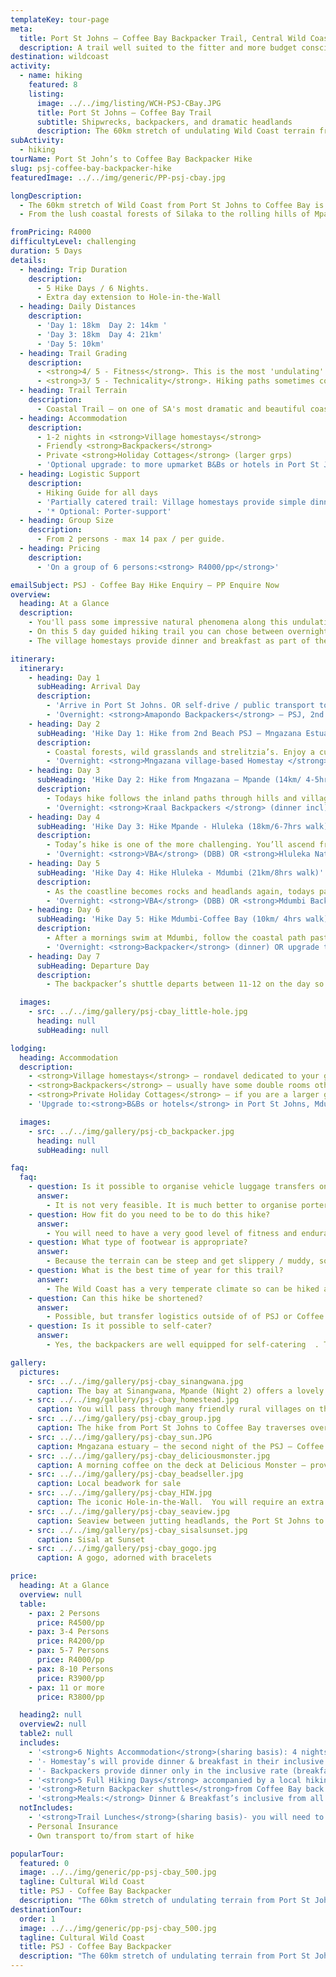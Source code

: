 ```yaml
---
templateKey: tour-page
meta:
  title: Port St Johns – Coffee Bay Backpacker Trail, Central Wild Coast
  description: A trail well suited to the fitter and more budget conscious hiker looking for an authentic & iconic Wild Coast experience. Overnight in backpackers and village homestays.
destination: wildcoast
activity:
  - name: hiking
    featured: 8
    listing:
      image: ../../img/listing/WCH-PSJ-CBay.JPG
      title: Port St Johns – Coffee Bay Trail
      subtitle: Shipwrecks, backpackers, and dramatic headlands
      description: The 60km stretch of undulating Wild Coast terrain from Port St John's to Coffee Bay, is well suited to the fitter and more budget conscious traveller looking for an authentic Wild Coast Experience. On this 5 day guided hike, you can chose between friendly village homestays, chilled out backpackers, or a combination of both.
subActivity:
  - hiking
tourName: Port St John’s to Coffee Bay Backpacker Hike
slug: psj-coffee-bay-backpacker-hike
featuredImage: ../../img/generic/PP-psj-cbay.jpg

longDescription:
  - The 60km stretch of Wild Coast from Port St Johns to Coffee Bay is well suited to the fitter traveller looking for an authentic Wild Coast Experience. On this 5 day guided hiking trail you can chose between friendly village homestays, chilled-out backpackers, private holiday cottages, or a mixture of all.
  - From the lush coastal forests of Silaka to the rolling hills of Mpande, the PSJ to Coffee Bay hiking trail traverses grassland, rocky shores, mangrove-clad estuaries, sandy bays, nature reserves and passes through many colourful rural villages.

fromPricing: R4000
difficultyLevel: challenging
duration: 5 Days
details:
  - heading: Trip Duration
    description:
      - 5 Hike Days / 6 Nights.
      - Extra day extension to Hole-in-the-Wall
  - heading: Daily Distances
    description:
      - 'Day 1: 18km  Day 2: 14km '
      - 'Day 3: 18km  Day 4: 21km'
      - 'Day 5: 10km'
  - heading: Trail Grading
    description:
      - <strong>4/ 5 - Fitness</strong>. This is the most 'undulating' stretch of Wild Coast with a number of steep ascents and descents and long beach sections
      - <strong>3/ 5 - Technicality</strong>. Hiking paths sometimes contour along steep-sided hill slopes where persons who suffer from vertigo may feel exposed.
  - heading: Trail Terrain
    description:
      - Coastal Trail – on one of SA's most dramatic and beautiful coastlines. Sandy and rocky beaches, lagoons, jutting cliffs, rock formations in the sea, mangrove swamps, rock pools and interesting intertidal life, good birdlife and fishing.
  - heading: Accommodation
    description:
      - 1-2 nights in <strong>Village homestays</strong>
      - Friendly <strong>Backpackers</strong>
      - Private <strong>Holiday Cottages</strong> (larger grps)
      - 'Optional upgrade: to more upmarket B&Bs or hotels in Port St Johns, Mdumbi and Coffee Bay.'
  - heading: Logistic Support
    description:
      - Hiking Guide for all days
      - 'Partially catered trail: Village homestays provide simple dinner and breakfast inclusive in rate. Dinner inclusive at backpackers & other meals for own account'
      - '* Optional: Porter-support'
  - heading: Group Size
    description:
      - From 2 persons - max 14 pax / per guide.
  - heading: Pricing
    description:
      - 'On a group of 6 persons:<strong> R4000/pp</strong>'

emailSubject: PSJ - Coffee Bay Hike Enquiry – PP Enquire Now
overview:
  heading: At a Glance
  description:
    - You'll pass some impressive natural phenomena along this undulating stretch of Wild Coastline. From the fascinating table mountain sandstone cliffs of Port St Johns, to the arched bays of Mpande and Mdumbi (voted in the top three of South Africa's most beautiful beaches and a surfing hotspot); the impressive dolerite intrusion at Brazen Head and the fabled landmark, Hole in the Wall, where the roar of ocean through this hollowed cliff gives rise to its Xhosa name 'esiKhaleni' - place of sound.
    - On this 5 day guided hiking trail you can chose between overnighting at friendly village homestays, chilled-out backpackers, private holiday cottages, or a mixture of all.
    - The village homestays provide dinner and breakfast as part of their inclusive rate. We include dinner in the backpacker option, and they are also well equipped for self-catering.  We provide a shuttle back to your vehicles left in Port St Johns, or to and from Mtata

itinerary:
  itinerary:
    - heading: Day 1
      subHeading: Arrival Day
      description:
        - 'Arrive in Port St Johns. OR self-drive / public transport to Mtata – arrive by 14h00. Backpacker Shuttle (departs 14h30) from Mtata down to PSJ.'
        - 'Overnight: <strong>Amapondo Backpackers</strong> – PSJ, 2nd Beach (dinner-own account)'
    - heading: Day 2
      subHeading: 'Hike Day 1: Hike from 2nd Beach PSJ – Mngazana Estuary (18km/6-7hrs walk)'
      description:
        - Coastal forests, wild grasslands and strelitzia’s. Enjoy a cuppa tea at Umngazi before the final beach stretch (4.3km) through to Mngazana estuary. Mngazana estuary, is considered to be one of the Eastern Cape‘s most important estuaries, with the third largest mangrove stand in South Africa.
        - 'Overnight: <strong>Mngazana village-based Homestay </strong> with dinner & breakfast (DBB) included.'
    - heading: Day 3
      subHeading: 'Hike Day 2: Hike from Mngazana – Mpande (14km/ 4-5hrs walk) '
      description:
        - Todays hike follows the inland paths through hills and villages, and in and out forested valleys. The coastline itself is all rocks and headlands, so there will be no beach stretches today, until you descend to Sinangwana, where the river spills from the forest straight onto the beach.
        - 'Overnight: <strong>Kraal Backpackers </strong> (dinner incl) OR <strong>VBA</strong> (DBB) or <strong>Self-catering holiday cottage</strong> for groups of 6 or more out-of-season.'
    - heading: Day 4
      subHeading: 'Hike Day 3: Hike Mpande - Hluleka (18km/6-7hrs walk)'
      description:
        - Today’s hike is one of the more challenging. You’ll ascend from Mpande through pristine forests towards Mthonga mouth - reputed to be one of the most beautiful spots on the Wild Coast. More hills and footpaths take you on a descent to the beach and the Mnenu River which then crosses into Hluleka Nature Reserve  - a combination of diverse eco systems including, rocky seashore, estuaries and evergreen
        - 'Overnight: <strong>VBA</strong> (DBB) OR <strong>Hluleka Nature Reserve</strong> Self-Catering chalets (Self-catering)'
    - heading: Day 5
      subHeading: 'Hike Day 4: Hike Hluleka - Mdumbi (21km/8hrs walk)'
      description:
        - As the coastline becomes rocks and headlands again, todays paths are made by fishermen & villagers, with some breathtaking views to speak of. The gorgeous Mtakagagie River crossing at just over 4kms, provides a great opportunity to soak it all in, and then undulating grasslands and partly vegetated dune paths make up the route to Presley’s Bay and down to Lwandile beach. After crossing the Lwandile River, you’ll come across some of the most southern distribution of mangrove trees before following the coastal contour path through to Mdumbi – voted one of South Africa’s top beach and surf hot-spots.
        - 'Overnight: <strong>VBA</strong> (DBB) OR <strong>Mdumbi Backpackers</strong> (dinner)'
    - heading: Day 6
      subHeading: 'Hike Day 5: Hike Mdumbi-Coffee Bay (10km/ 4hrs walk)'
      description:
        - After a mornings swim at Mdumbi, follow the coastal path past Whale Rock and Anchorage Hotel through to the Mtata river. After a ferry crossing here, you should prepare yourself for a bit of uphill toil as you ascend to a high cliff plateau. Your efforts will be well rewarded by a spectacular view down this rocky coastline. From here you’ll follow an undulating hiking trail, past the old airstrip and along to a vantage overlooking a dolerite stack in which the waves have eroded and created a labyrinth cave system.
        - 'Overnight: <strong>Backpacker</strong> (dinner) OR upgrade to <strong>Ocean View Hotel </strong> (DBB)'
    - heading: Day 7
      subHeading: Departure Day
      description:
        - The backpacker’s shuttle departs between 11-12 on the day so you can enjoy a leisurely breakfast or we can arrange a private group transfer (additional fee)

  images:
    - src: ../../img/gallery/psj-cbay_little-hole.jpg
      heading: null
      subHeading: null

lodging:
  heading: Accommodation
  description:
    - <strong>Village homestays</strong> – rondavel dedicated to your group, mattress and bedding provided, donkey-boiler showers or bucket bath, meals provided. These homestays have good experience with hiking groups.
    - <strong>Backpackers</strong> – usually have some double rooms otherwise small dorms for your group to share.
    - <strong>Private Holiday Cottages</strong> – if you are a larger group, and not going within peak school holidays, private holiday cottages may be an option.
    - 'Upgrade to:<strong>B&Bs or hotels</strong> in Port St Johns, Mdumbi and Coffee Bay.'

  images:
    - src: ../../img/gallery/psj-cb_backpacker.jpg
      heading: null
      subHeading: null

faq:
  faq:
    - question: Is it possible to organise vehicle luggage transfers on this hike?
      answer:
        - It is not very feasible. It is much better to organise porters on this hike. Budget around R300/porter/per day.
    - question: How fit do you need to be to do this hike?
      answer:
        - You will need to have a very good level of fitness and endurance for this hike. The daily distances are long and the terrain hilly, so its best suited to the more experienced or fitter hiker.
    - question: What type of footwear is appropriate?
      answer:
        - Because the terrain can be steep and get slippery / muddy, some groups have said that a sturdier hiking boot with ankle support comes highly recommended. I personally still prefer a hiking type shoe or trail sneaker, with a solid sole and grip.
    - question: What is the best time of year for this trail?
      answer:
        - The Wild Coast has a very temperate climate so can be hiked all year round, but from about March through to November tend to be better months i.t.o less rainfall. Winter months offer a stable climate for hiking and there is also the sardine run. This is one hike we can usually arrange during holidays as there is usually a homestay alternative.
    - question: Can this hike be shortened?
      answer:
        - Possible, but transfer logistics outside of of PSJ or Coffee Bay are more expensive.
    - question: Is it possible to self-cater?
      answer:
        - Yes, the backpackers are well equipped for self-catering  . The homestays prefer to give meals as they cannot provide facilities for self-catering.

gallery:
  pictures:
    - src: ../../img/gallery/psj-cbay_sinangwana.jpg
      caption: The bay at Sinangwana, Mpande (Night 2) offers a lovely sheltered swimming beach.
    - src: ../../img/gallery/psj-cbay_homestead.jpg
      caption: You will pass through many friendly rural villages on the PSJ – Coffee Bay Hiking trail. Here the geese are employed as watchdogs.
    - src: ../../img/gallery/psj-cbay_group.jpg
      caption: The hike from Port St Johns to Coffee Bay traverses over many jutting headlands.
    - src: ../../img/gallery/psj-cbay_sun.JPG
      caption: Mngazana estuary – the second night of the PSJ – Coffee Bay trail – at last light.
    - src: ../../img/gallery/psj-cbay_deliciousmonster.jpg
      caption: A morning coffee on the deck at Delicious Monster – provides the perfect kickstart for the trail.
    - src: ../../img/gallery/psj-cbay_beadseller.jpg
      caption: Local beadwork for sale
    - src: ../../img/gallery/psj-cbay_HIW.jpg
      caption: The iconic Hole-in-the-Wall.  You will require an extra day to do this after you finish the trail at Coffee Bay.
    - src: ../../img/gallery/psj-cbay_seaview.jpg
      caption: Seaview between jutting headlands, the Port St Johns to Coffee Bay trail is full of such spectacles.
    - src: ../../img/gallery/psj-cbay_sisalsunset.jpg
      caption: Sisal at Sunset
    - src: ../../img/gallery/psj-cbay_gogo.jpg
      caption: A gogo, adorned with bracelets

price:
  heading: At a Glance
  overview: null
  table:
    - pax: 2 Persons
      price: R4500/pp
    - pax: 3-4 Persons
      price: R4200/pp
    - pax: 5-7 Persons
      price: R4000/pp
    - pax: 8-10 Persons
      price: R3900/pp
    - pax: 11 or more
      price: R3800/pp

  heading2: null
  overview2: null
  table2: null
  includes:
    - '<strong>6 Nights Accommodation</strong>(sharing basis): 4 nights backpackers (PSJ, Coffee Bay, Kraal-Mpande, Mdumbi) & 2 nights VBA’s (dinner & breakfast included) or substitute VBA for backpacker nights, & upgrade options as selected from itinerary.'
    - '- Homestay’s will provide dinner & breakfast in their inclusive rate. Homestays can provide a basic packed lunch for an extra R50 (can pre-request this).'
    - '- Backpackers provide dinner only in the inclusive rate (breakfasts & packed lunches for own account from backpackers)'
    - '<strong>5 Full Hiking Days</strong> accompanied by a local hiking guide'
    - '<strong>Return Backpacker shuttles</strong>from Coffee Bay back to PSJ (self-drives) OR pick-up from Mtata to PSJ + return from Coffee Bay to PSJ (* Larger groups – can request the additional price of a PRIVATE TRANSFER from Coffee Bay – PSJ direct, which doesn’t work out to much more)'
    - '<strong>Meals:</strong> Dinner & Breakfast’s inclusive from all village homestay’s. Dinner included on backpacker nights, but breakfasts for own account (continental & cooked ala carte breakfast options)'
  notIncludes:
    - '<strong>Trail Lunches</strong>(sharing basis)- you will need to supply your own trail lunches or pre-request/book these from the homestays'
    - Personal Insurance
    - Own transport to/from start of hike

popularTour:
  featured: 0
  image: ../../img/generic/pp-psj-cbay_500.jpg
  tagline: Cultural Wild Coast
  title: PSJ - Coffee Bay Backpacker
  description: "The 60km stretch of undulating terrain from Port St John's to Coffee Bay, is well suited to the more budget conscious traveller looking for an authentic Wild Coast Experience. On this 5 day guided hiking trail you can chose between friendly homestays, chilled-out backpackers & private cottages."
destinationTour:
  order: 1
  image: ../../img/generic/pp-psj-cbay_500.jpg
  tagline: Cultural Wild Coast
  title: PSJ - Coffee Bay Backpacker
  description: "The 60km stretch of undulating terrain from Port St John's to Coffee Bay, is well suited to the more budget conscious traveller looking for an authentic Wild Coast Experience. On this 5 day guided hiking trail you can chose between friendly homestays, chilled-out backpackers & private cottages."
---
```

